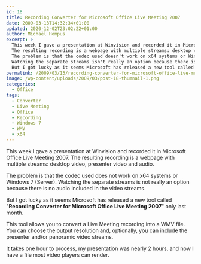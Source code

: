 ```yaml
---
id: 18
title: Recording Converter for Microsoft Office Live Meeting 2007
date: 2009-03-13T14:32:34+01:00
updated: 2020-12-02T23:02:22+01:00
author: Michaël Hompus
excerpt: >
  This week I gave a presentation at Winvision and recorded it in Microsoft Office Live Meeting 2007.
  The resulting recording is a webpage with multiple streams: desktop video, presenter video and audio.
  The problem is that the codec used doesn't work on x64 systems or Windows 7 (Server).
  Watching the separate streams isn't really an option because there is no audio included in the video streams.
  But I got lucky as it seems Microsoft has released a new tool called “Recording Converter for Microsoft Office Live Meeting 2007” only last month.
permalink: /2009/03/13/recording-converter-for-microsoft-office-live-meeting-2007/
image: /wp-content/uploads/2009/03/post-18-thumnail-1.png
categories:
  - Office
tags:
  - Converter
  - Live Meeting
  - Office
  - Recording
  - Windows 7
  - WMV
  - x64
---
```


This week I gave a presentation at Winvision and recorded it in Microsoft Office Live Meeting 2007.
The resulting recording is a webpage with multiple streams: desktop video, presenter video and audio.

The problem is that the codec used does not work on x64 systems or Windows 7 (Server).
Watching the separate streams is not really an option because there is no audio included in the video streams.

<!--more-->

But I got lucky as it seems Microsoft has released a new tool called "**Recording Converter for Microsoft Office Live Meeting 2007**" only last month.

This tool allows you to convert a Live Meeting recording into a WMV file.
You can choose the output resolution and, optionally, you can include the presenter and/or panoramic video streams.

It takes one hour to process, my presentation was nearly 2 hours, and now I have a file most video players can render.
